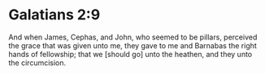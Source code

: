 # Galatians 2:9

And when James, Cephas, and John, who seemed to be pillars, perceived the grace that was given unto me, they gave to me and Barnabas the right hands of fellowship; that we [should go] unto the heathen, and they unto the circumcision.